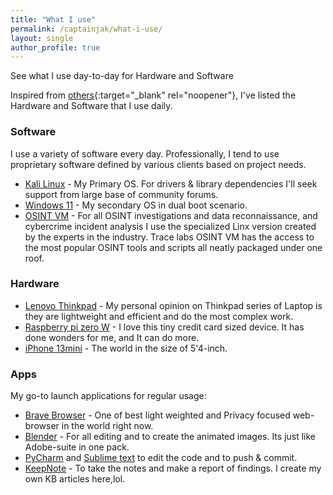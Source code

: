 ```yaml
---
title: "What I use"
permalink: /captainjak/what-i-use/
layout: single
author_profile: true
---
```


See what I use day-to-day for Hardware and Software

Inspired from [others](https://uses.tech/){:target="_blank" rel="noopener"}, I've listed the Hardware and Software that I use daily. 

### Software

I use a variety of software every day. Professionally, I tend to use proprietary software defined by various clients based on project needs.

* [Kali Linux](https://www.kali.org/) - My Primary OS. For drivers & library dependencies I'll seek support from large base of community forums. 
* [Windows 11](https://www.microsoft.com/en-us/windows/windows-11) - My secondary OS in dual boot scenario.  
* [OSINT VM](https://www.tracelabs.org/initiatives/osint-vm) - For all OSINT investigations and data reconnaissance, and cybercrime incident analysis I use the specialized Linx version created by the experts in the industry. Trace labs OSINT VM has the access to the most popular OSINT tools and scripts all neatly packaged under one roof. 

### Hardware

* [Lenovo Thinkpad](https://www.lenovo.com/us/en/p/laptops/thinkpad/thinkpade/e14/22tpe14e4n1) - My personal opinion on Thinkpad series of Laptop is they are lightweight and efficient and do the most complex work. 
* [Raspberry pi zero W](https://www.raspberrypi.com/products/raspberry-pi-zero-w/) - I love this tiny credit card sized device. It has done wonders for me, and It can do more.
* [iPhone 13mini](https://www.apple.com/iphone-13/specs/) - The world in the size of 5'4-inch. 

### Apps 

My go-to launch applications for regular usage:

* [Brave Browser](https://brave.com/) - One of best light weighted and Privacy focused web-browser in the world right now. 
* [Blender](https://www.blender.org/download/) - For all editing and to create the animated images. Its just like Adobe-suite in one pack. 
* [PyCharm](https://www.jetbrains.com/pycharm/) and [Sublime text](https://www.sublimetext.com/) to edit the code and to push & commit.
* [KeepNote](http://keepnote.org/) - To take the notes and make a report of findings. I create my own KB articles here,lol. 




